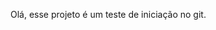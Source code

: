<!-- É uma linguagem de marcação que a gente usa geralmente para informar tudo que é necessário no projeto fora do código, para não ficar aquele monte de anotação no código (leia-me) -->

<!-- O git funciona com qualquer tipo de arquivo -->

Olá, esse projeto é um teste de iniciação no git.